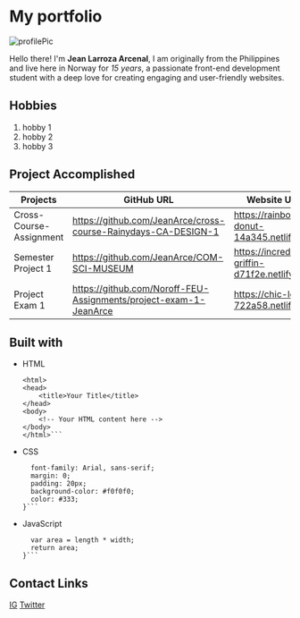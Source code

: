 # My portfolio 

![profilePic](https://drive.google.com/uc?export=view&id=18GQEgGi_OVqHcGtZucUvFR5z24e_w3M0)

Hello there! I'm **Jean Larroza Arcenal**, I am originally from the Philippines and live here in Norway for *15 years*, a passionate front-end development student with a deep love for creating engaging and user-friendly websites.
## Hobbies

1. hobby 1
2. hobby 2
3. hobby 3

## Project Accomplished

| Projects                |             GitHub URL                                            |       Website URL                               |
| --------                | --------                                                          | --------                                        |
| Cross-Course- Assignment|  https://github.com/JeanArce/cross-course-Rainydays-CA-DESIGN-1   | https://rainbow-donut-14a345.netlify.app        |
| Semester Project 1      | https://github.com/JeanArce/COM-SCI-MUSEUM                        | https://incredible-griffin-d71f2e.netlify.app   |
| Project Exam 1          | https://github.com/Noroff-FEU-Assignments/project-exam-1-JeanArce | https://chic-lolly-722a58.netlify.app           |

## Built with 
- HTML
    ```<!DOCTYPE html>
    <html>
    <head>
        <title>Your Title</title>
    </head>
    <body>
        <!-- Your HTML content here -->
    </body>
    </html>```

- CSS
    ```body {
      font-family: Arial, sans-serif;
      margin: 0;
      padding: 20px;
      background-color: #f0f0f0;
      color: #333;
    }```
- JavaScript
    ```function calculateRectangleArea(length, width) {
      var area = length * width;
      return area;
    }```
    
## Contact Links

[IG](https://l.facebook.com/l.php?u=https%3A%2F%2Finstagram.com%2Fjin_rcnal%3Figshid%3DMjEwN2IyYWYwYw%253D%253D%26fbclid%3DIwAR2HJDdoVPu3IH03ruHX6Q9Uj_wYhApVL43tLzmZMJjq9wKyZFc_qwFMyVA&h=AT09hNrxY0e-IVCngGdAhDDH5TTvgSyx235GdBKH8PdWtV1dQWdPogLw2-hM1R6OM4zJOSibUDm6rqhQ-WEfqtUeFwnyIwCboefSz2Q4UwBQHu1VtKcuqfzku8TkNmIr7zs)
[Twitter]()



